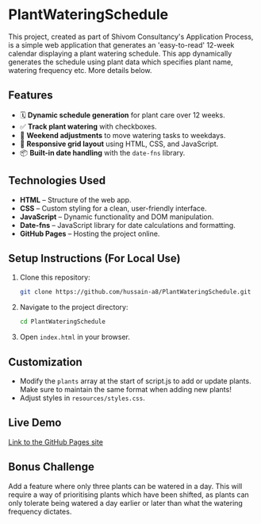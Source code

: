 # PlantWateringSchedule

This project, created as part of Shivom Consultancy's Application Process, is a simple web application that generates an 'easy-to-read' 12-week calendar displaying a plant watering schedule. This app dynamically generates the schedule using plant data which specifies plant name, watering frequency etc. More details below.

## **Features**
- 🗓 **Dynamic schedule generation** for plant care over 12 weeks.  
- ✅ **Track plant watering** with checkboxes.  
- 📅 **Weekend adjustments** to move watering tasks to weekdays.    
- 🎨 **Responsive grid layout** using HTML, CSS, and JavaScript.  
- 📦 **Built-in date handling** with the `date-fns` library.

## **Technologies Used**
- **HTML** – Structure of the web app.
- **CSS** – Custom styling for a clean, user-friendly interface.
- **JavaScript** – Dynamic functionality and DOM manipulation.
- **Date-fns** – JavaScript library for date calculations and formatting.
- **GitHub Pages** – Hosting the project online.

## **Setup Instructions (For Local Use)**
1. Clone this repository:
   ```sh
   git clone https://github.com/hussain-a8/PlantWateringSchedule.git
   ```
2. Navigate to the project directory:
   ```sh
   cd PlantWateringSchedule
   ```
3. Open `index.html` in your browser.

## **Customization**
- Modify the `plants` array at the start of script.js to add or update plants. Make sure to maintain the same format when adding new plants!
- Adjust styles in `resources/styles.css`.

## **Live Demo**
[Link to the GitHub Pages site](https://hussain-a8.github.io/plantwateringschedule/)

## **Bonus Challenge**
Add a feature where only three plants can be watered in a day. This will require a way of prioritising plants which have been shifted, as plants can only tolerate being watered a day earlier or later than what the watering frequency dictates. 
